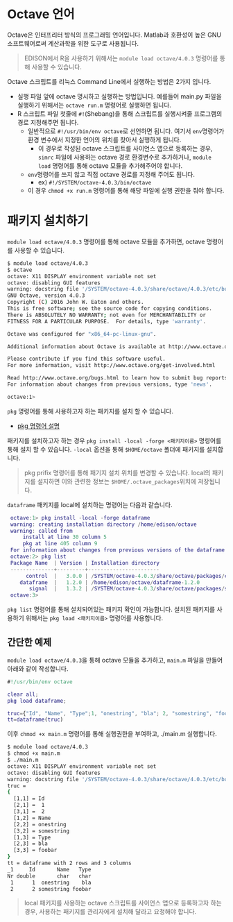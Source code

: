# Octave 언어
Octave은 인터프리터 방식의 프로그래밍 언어입니다. Matlab과 호환성이 높은 GNU 소프트웨어로써 계산과학을 위한 도구로 사용됩니다.

> EDISON에서 R을 사용하기 위해서는 ```module load octave/4.0.3``` 명렁어를 통해 사용할 수 있습니다.


Octave 스크립트를 리눅스 Command Line에서 실행하는 방법은 2가지 입니다.
- 실행 파일 앞에 octave 명시하고 실행하는 방법입니다. 예를들어 main.py 파일을 실행하기 위해서는 ```octave run.m``` 명령어로 실행하면 됩니다.
- R 스크립트 파일 첫줄에 ```#!```(Shebang)을 통해 스크립트를 실행시켜줄 프로그램의 경로 지정해주면 됩니다.
  - 일반적으로 ```#!/usr/bin/env octave```로 선언하면 됩니다. 여기서 ```env```명령어가 환경 변수에서 지정한 언어의 위치를 찾아서 실행하게 됩니다.
    - 이 경우로 작성된 octave 스크립트를 사이언스 앱으로 등록하는 경우, ```simrc``` 파일에 사용하는 octave 경로 환경변수로 추가하거나, ```module load``` 명령어를 통해 octave 모듈을 추가해주어야 합니다.
  - ```env```명령어를 쓰지 않고 직접 octave 경로를 지정해 주어도 됩니다.
    - ex) ```#!/SYSTEM/octave-4.0.3/bin/octave```
  - 이 경우 ```chmod +x run.m``` 명령어를 통해 해당 파일에 실행 권한을 줘야 합니다.


# 패키지 설치하기

```module load octave/4.0.3``` 명령어를 통해 octave 모듈을 추가하면, octave 명령어를 사용할 수 있습니다.

```bash
$ module load octave/4.0.3
$ octave
octave: X11 DISPLAY environment variable not set
octave: disabling GUI features
warning: docstring file '/SYSTEM/octave-4.0.3/share/octave/4.0.3/etc/built-in-docstrings' not found
GNU Octave, version 4.0.3
Copyright (C) 2016 John W. Eaton and others.
This is free software; see the source code for copying conditions.
There is ABSOLUTELY NO WARRANTY; not even for MERCHANTABILITY or
FITNESS FOR A PARTICULAR PURPOSE.  For details, type 'warranty'.

Octave was configured for "x86_64-pc-linux-gnu".

Additional information about Octave is available at http://www.octave.org.

Please contribute if you find this software useful.
For more information, visit http://www.octave.org/get-involved.html

Read http://www.octave.org/bugs.html to learn how to submit bug reports.
For information about changes from previous versions, type 'news'.

octave:1>
```

```pkg``` 명령어를 통해 사용하고자 하는 패키지를 설치 할 수 있습니다.
 - [pkg 명령어 설명](https://octave.sourceforge.io/octave/function/pkg.html)

패키지를 설치하고자 하는 경우 ```pkg install -local -forge <패키지이름>``` 명령어를 통해 설치 할 수 있습니다. ```-local``` 옵션을 통해 ```$HOME/octave``` 폴더에 패키지를 설치합니다.

 > pkg prifix 명령어를 통해 패기지 설치 위치를 변경할 수 있습니다.
 > local의 패키지를 설지하면 이와 관련한 정보는 ```$HOME/.octave_packages```위치에 저장됩니다.

```dataframe``` 패키지를 local에 설치하는 명령어는 다음과 같습니다.

```Matlab
 octave:1> pkg install -local -forge dataframe
 warning: creating installation directory /home/edison/octave
 warning: called from
     install at line 30 column 5
     pkg at line 405 column 9
 For information about changes from previous versions of the dataframe package, run 'news dataframe'.
 octave:2> pkg list
 Package Name  | Version | Installation directory
 --------------+---------+-----------------------
      control  |   3.0.0 | /SYSTEM/octave-4.0.3/share/octave/packages/control-3.0.0
    dataframe  |   1.2.0 | /home/edison/octave/dataframe-1.2.0
       signal  |   1.3.2 | /SYSTEM/octave-4.0.3/share/octave/packages/signal-1.3.2
 octave:3>
```
```pkg list``` 명령어를 통해 설치되어있는 패키지 확인이 가능합니다. 설치된 패키지를 사용하기 위해서는 ```pkg load <패키지이름>``` 명령어를 사용합니다.

## 간단한 예제

```module load octave/4.0.3```을 통해 octave 모듈을 추가하고, ```main.m``` 파일을 만들어 아래와 같이 작성합니다.

```Matlab
#!/usr/bin/env octave

clear all;
pkg load dataframe;

truc={"Id", "Name", "Type";1, "onestring", "bla"; 2, "somestring", "foobar";}
tt=dataframe(truc)
```

이후 ```chmod +x main.m``` 명령어를 통해 실행권한을 부여하고, ./main.m 실행합니다.

```bash
$ module load octave/4.0.3
$ chmod +x main.m
$ ./main.m
octave: X11 DISPLAY environment variable not set
octave: disabling GUI features
warning: docstring file '/SYSTEM/octave-4.0.3/share/octave/4.0.3/etc/built-in-docstrings' not found
truc =
{
  [1,1] = Id
  [2,1] =  1
  [3,1] =  2
  [1,2] = Name
  [2,2] = onestring
  [3,2] = somestring
  [1,3] = Type
  [2,3] = bla
  [3,3] = foobar
}
tt = dataframe with 2 rows and 3 columns
_1     Id       Name   Type
Nr double       char   char
 1      1  onestring    bla
 2      2 somestring foobar
```

> local 패키지를 사용하는 octave 스크립트를 사이언스 앱으로 등록하고자 하는 경우, 사용하는 패키지를 관리자에게 설치해 달라고 요청해야 합니다.  
